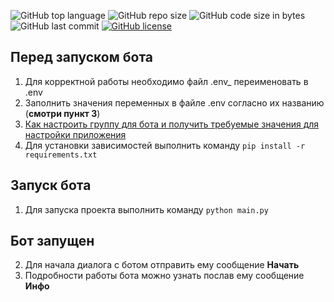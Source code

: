 ![GitHub top language](https://img.shields.io/github/languages/top/alfa-prime/simple-vk-chat-bot)
![GitHub repo size](https://img.shields.io/github/repo-size/alfa-prime/simple-vk-chat-bot)
![GitHub code size in bytes](https://img.shields.io/github/languages/code-size/alfa-prime/simple-vk-chat-bot)
![GitHub last commit](https://img.shields.io/github/last-commit/alfa-prime/simple-vk-chat-bot)
[![GitHub license](https://img.shields.io/github/license/Naereen/StrapDown.js.svg)](https://github.com/Naereen/StrapDown.js/blob/master/LICENSE)


## Перед запуском бота
1. Для корректной работы необходимо файл .env_ переименовать в .env
2. Заполнить значения переменных в файле .env согласно их названию (**смотри пункт 3**)
3. [Как настроить группу для бота и получить требуемые значения для настройки приложения](documentation/get_and_set_values.MD)
4. Для установки зависимостей выполнить команду `pip install -r requirements.txt`

## Запуск бота
1. Для запуска проекта выполнить команду `python main.py`

## Бот запущен
2. Для начала диалога с ботом отправить ему сообщение **Начать**
3. Подробности работы бота можно узнать послав ему сообщение **Инфо**